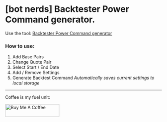 # [bot nerds] Backtester Power Command generator.

Use the tool: [Backtester Power Command generator](https://romantic-austin-6f651f.netlify.app/)

### How to use:

1. Add Base Pairs
2. Change Quote Pair
3. Select Start / End Date
4. Add / Remove Settings
5. Generate Backtest Command
   _Automatically saves current settings to local storage_

---

Coffee is my fuel unit:

<a href="https://www.buymeacoffee.com/SanCoca" target="_blank"><img src="https://cdn.buymeacoffee.com/buttons/default-yellow.png" alt="Buy Me A Coffee" height="41" width="174"></a>

